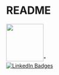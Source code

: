 # README


   <div id="badges" align="centre">
     <img src="https://media.giphy.com/media/M9gbBd9nbDrOTu1Mqx/giphy.gif" width="100"/>"
   </div>

   <div id="badges">
     <a href="your-linkedin-URL">
       <img src="https://img.shields.io/badge/LinkedIn-red?style=for-the-badge&logo=linkedin&logoColor=white"
   alt="LinkedIn Badges"/>
     </a>
